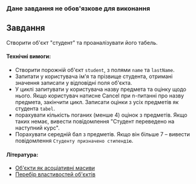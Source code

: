 ### Дане завдання не обов'язкове для виконання

## Завдання

Створити об'єкт "студент" та проаналізувати його табель.

#### Технічні вимоги:

-   Створити порожній об'єкт `student`, з полями `name` та `lastName`.
-   Запитати у користувача ім'я та прізвище студента, отримані значення записати у відповідні поля об'єкта.
-   У циклі запитувати у користувача назву предмета та оцінку щодо нього. Якщо користувач натисне Cancel при n-питанні про назву предмета, закінчити цикл. Записати оцінки з усіх предметів як студента `tabel`.
-   порахувати кількість поганих (менше 4) оцінок з предметів. Якщо таких немає, вивести повідомлення "Студент переведено на наступний курс".
-   Порахувати середній бал з предметів. Якщо він більше 7 – вивести повідомлення `Студенту призначено стипендію`.

#### Література:

-   [Об'єкти як асоціативні масиви](https://learn.javascript.ru/object)
-   [Перебір властивостей об'єктів](https://learn.javascript.ru/object-for-in)
